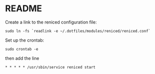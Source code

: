 # README

Create a link to the reniced configuration file:

```
sudo ln -fs `readlink -e ~/.dotfiles/modules/reniced/reniced.conf`
```

Set up the crontab:

```
sudo crontab -e
```

then add the line

```
* * * * * /usr/sbin/service reniced start
```
